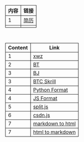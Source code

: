 
<body>

<table style="border-collapse: collapse; width: 100%;">
  <tr style="border: 1px solid black;">
    <th style="border: 1px solid black;">内容</th>
    <th style="border: 1px solid black;">链接</th>
  </tr>
  <tr style="border: 1px solid black;">
    <td style="border: 1px solid black;">1</td>
    <td style="border: 1px solid black;"><a href="简历md.pdf">简历</a></td>
  </tr>
  <tr style="border: 1px solid black;">
    <td style="border: 1px solid black;"></td>
    <td style="border: 1px solid black;"></td>
  </tr>
</table>

<br>

<table style="border-collapse: collapse; width: 100%;">
  <tr style="border: 1px solid black;">
    <th style="border: 1px solid black;">Content</th>
    <th style="border: 1px solid black;">Link</th>
  </tr>
  <tr style="border: 1px solid black;">
    <td style="border: 1px solid black;">1</td>
    <td style="border: 1px solid black;"><a href="c/xwz.html">xwz</a></td>
  </tr>
  <tr style="border: 1px solid black;">
    <td style="border: 1px solid black;">2</td>
    <td style="border: 1px solid black;"><a href="https://m.youku.com/mid_video/id_XMjA1NTUzOTMxNg==.html?scene=short&playMode=pugv&sharekey=5563d53d1c42b7d5fe4b9cd1e4ad49e41">BT</a></td>
  </tr>
  <tr style="border: 1px solid black;">
    <td style="border: 1px solid black;">3</td>
    <td style="border: 1px solid black;"><a href="https://www.bilibili.com/video/BV1Yh411K79a/?spm_id_from=333.999.0.0">BJ</a></td>
  </tr>
  <tr style="border: 1px solid black;">
    <td style="border: 1px solid black;">3</td>
    <td style="border: 1px solid black;"><a href="https://www.skrill.com/fr/crypto/live-cryptocurrency-prices/buy-bitcoin-with-skrill/">BTC Skrill</a></td>
    
  </tr>
  <tr style="border: 1px solid black;">
    <td style="border: 1px solid black;">4</td>
    <td style="border: 1px solid black;"><a href="https://codebeautify.org/python-formatter-beautifier">Python Format</a></td>
  </tr>
  
  <tr style="border: 1px solid black;">
    <td style="border: 1px solid black;">4</td>
    <td style="border: 1px solid black;"><a href="https://www.qianbo.com.cn/Tool/Beautify/Js-Formatter.html">JS Format</a></td>
  </tr>
  <tr style="border: 1px solid black;">
    <td style="border: 1px solid black;">5</td>
    <td style="border: 1px solid black;"><a href="c/split.js">split.js</a></td>
  </tr>
  <tr style="border: 1px solid black;">
    <td style="border: 1px solid black;">6</td>
    <td style="border: 1px solid black;"><a href="c/csdn.js">csdn.js</a></td>
  </tr>
  <tr style="border: 1px solid black;">
    <td style="border: 1px solid black;">7</td>
    <td style="border: 1px solid black;"><a href="https://markdowntohtml.com/">markdown to html</a></td>
  </tr>
  <tr style="border: 1px solid black;">
    <td style="border: 1px solid black;">7</td>
    <td style="border: 1px solid black;"><a href="https://codebeautify.org/html-to-markdown">html to markdown</a></td>
  </tr>

</table>

</body>



